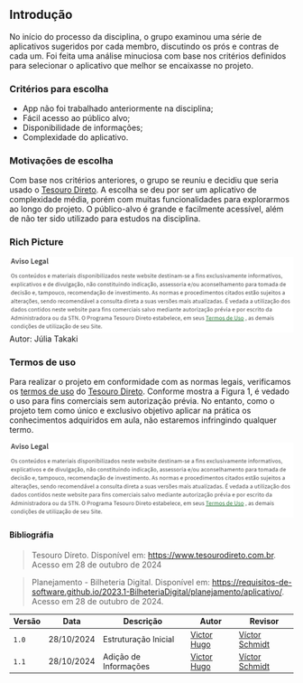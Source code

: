 ## Introdução 

No início do processo da disciplina, o grupo examinou uma série de aplicativos sugeridos por cada membro, discutindo os prós e contras de cada um. Foi feita uma análise minuciosa com base nos critérios definidos para selecionar o aplicativo que melhor se encaixasse no projeto.

### Critérios para escolha

- App não foi trabalhado anteriormente na disciplina;
- Fácil acesso ao público alvo;
- Disponibilidade de informações;
- Complexidade do aplicativo.

### Motivações de escolha 

Com base nos critérios anteriores, o grupo se reuniu e decidiu que seria usado o [Tesouro Direto](https://www.tesourodireto.com.br). A escolha se deu por ser um aplicativo de complexidade média, porém com muitas funcionalidades para explorarmos ao longo do projeto. O público-alvo é grande e facilmente acessível, além de não ter sido utilizado para estudos na disciplina.

### Rich Picture
![Figura 1](../assets/termodeuso.png)
Autor: Júlia Takaki

### Termos de uso

Para realizar o projeto em conformidade com as normas legais, verificamos os [termos de uso](https://www.tesourodireto.com.br/conheca/termos-de-uso-e-protecao-de-dados.htm#termos-de-uso) do [Tesouro Direto](https://www.tesourodireto.com.br). Conforme mostra a Figura 1, é vedado o uso para fins comerciais sem autorização prévia. No entanto, como o projeto tem como único e exclusivo objetivo aplicar na prática os conhecimentos adquiridos em aula, não estaremos infringindo qualquer termo.

![Figura 1](../assets/termodeuso.png)

#### Bibliográfia

> Tesouro Direto. Disponível em: <https://www.tesourodireto.com.br>. Acesso em 28 de outubro de 2024

> Planejamento - Bilheteria Digital. Disponível em: <https://requisitos-de-software.github.io/2023.1-BilheteriaDigital/planejamento/aplicativo/>. Acesso em 28 de outubro de 2024.

| Versão | Data       | Descrição | Autor     |       Revisor         |
| ------ | ---------- | --------- | --------- | --------------------- |
| `1.0` | 28/10/2024  | Estruturação Inicial | [Victor Hugo](https://github.com/ViictorHugoo) | [Víctor Schmidt](https://github.com/moonshinerd) |
| `1.1` | 28/10/2024  | Adição de Informações | [Victor Hugo](https://github.com/ViictorHugoo) | [Víctor Schmidt](https://github.com/moonshinerd) |

